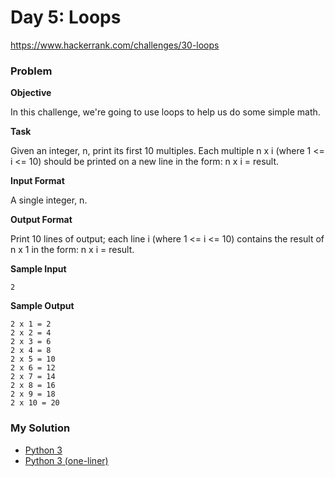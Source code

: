 # Day 5: Loops

https://www.hackerrank.com/challenges/30-loops

### Problem

**Objective**

In this challenge, we're going to use loops to help us do some simple math.

**Task**

Given an integer, n, print its first 10 multiples. Each multiple n x i (where 1 <= i <= 10) should be printed on a new line in the form: n x i = result.

**Input Format**

A single integer, n.

**Output Format**

Print 10 lines of output; each line i (where 1 <= i <= 10) contains the result of n x 1 in the form:
n x i = result.

**Sample Input**

```
2
```

**Sample Output**

```
2 x 1 = 2
2 x 2 = 4
2 x 3 = 6
2 x 4 = 8
2 x 5 = 10
2 x 6 = 12
2 x 7 = 14
2 x 8 = 16
2 x 9 = 18
2 x 10 = 20
```

### My Solution

- [Python 3](python3.py)
- [Python 3 (one-liner)](python3-oneliner.py)